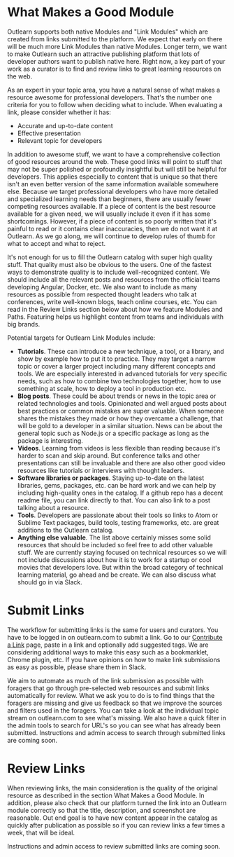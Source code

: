 <!--
{
"name": "modules",
"version" : "0.1",
"title" : "Finding and Reviewing Links",
"description" : "Outlearn's master plan for finding all the awesomeness out there.",
"freshnessDate" : 2015-10-06,
"license" : "All Rights Reserved"
}
-->

<!-- @section -->

# What Makes a Good Module

Outlearn supports both native Modules and "Link Modules" which are created from links submitted to the platform. We expect that early on there will be much more Link Modules than native Modules. Longer term, we want to make Outlearn such an attractive publishing platform that lots of developer authors want to publish native here. Right now, a key part of your work as a curator is to find and review links to great learning resources on the web.

As an expert in your topic area, you have a natural sense of what makes a resource awesome for professional developers. That's the number one criteria for you to follow when deciding what to include. When evaluating a link, please consider whether it has:

* Accurate and up-to-date content
* Effective presentation
* Relevant topic for developers

In addition to awesome stuff, we want to have a comprehensive collection of good resources around the web. These good links will point to stuff that may not be super polished or profoundly insightful but will still be helpful for developers. This applies especially to content that is unique so that there isn't an even better version of the same information available somewhere else. Because we target professional developers who have more detailed and specialized learning needs than beginners, there are usually fewer competing resources available. If a piece of content is the best resource available for a given need, we will usually include it even if it has some shortcomings. However, if a piece of content is so poorly written that it's painful to read or it contains clear inaccuracies, then we do not want it at Outlearn. As we go along, we will continue to develop rules of thumb for what to accept and what to reject.

It's not enough for us to fill the Outlearn catalog with super high quality stuff. That quality must also be obvious to the users. One of the fastest ways to demonstrate quality is to include well-recognized content. We should include all the relevant posts and resources from the official teams developing Angular, Docker, etc. We also want to include as many resources as possible from respected thought leaders who talk at conferences, write well-known blogs, teach online courses, etc. You can read in the Review Links section below about how we feature Modules and Paths. Featuring helps us highlight content from teams and individuals with big brands.

Potential targets for Outlearn Link Modules include:

* **Tutorials**. These can introduce a new technique, a tool, or a library, and show by example how to put it to practice. They may target a narrow topic or cover a larger project including many different concepts and tools. We are especially interested in advanced tutorials for very specific needs, such as how to combine two technologies together, how to use something at scale, how to deploy a tool in production etc.
* **Blog posts**. These could be about trends or news in the topic area or related technologies and tools. Opinionated and well argued posts about best practices or common mistakes are super valuable. When someone shares the mistakes they made or how they overcame a challenge, that will be gold to a developer in a similar situation. News can be about the general topic such as Node.js or a specific package as long as the package is interesting.
* **Videos**. Learning from videos is less flexible than reading because it's harder to scan and skip around. But conference talks and other presentations can still be invaluable and there are also other good video resources like tutorials or interviews with thought leaders.
* **Software libraries or packages**. Staying up-to-date on the latest libraries, gems, packages, etc. can be hard work and we can help by including high-quality ones in the catalog. If a github repo has a decent readme file, you can link directly to that. You can also link to a post talking about a resource.
* **Tools**. Developers are passionate about their tools so links to Atom or Sublime Text packages, build tools, testing frameworks, etc. are great additions to the Outlearn catalog.
* **Anything else valuable**. The list above certainly misses some solid resources that should be included so feel free to add other valuable stuff.
We are currently staying focused on technical resources so we will not include discussions about how it is to work for a startup or cool movies that developers love. But within the broad category of technical learning material, go ahead and be create. We can also discuss what should go in via Slack.

<!-- @section -->

# Submit Links

The workflow for submitting links is the same for users and curators. You have to be logged in on outlearn.com to submit a link. Go to our [Contribute a Link](https://pilot.outlearn.com/links/contribute) page, paste in a link and optionally add suggested tags. We are considering additional ways to make this easy such as a bookmarklet, Chrome plugin, etc. If you have opinions on how to make link submissions as easy as possible, please share them in Slack.

We aim to automate as much of the link submission as possible with foragers that go through pre-selected web resources and submit links automatically for review. What we ask you to do is to find things that the foragers are missing and give us feedback so that we improve the sources and filters used in the foragers. You can take a look at the individual topic stream on outlearn.com to see what's missing. We also have a quick filter in the admin tools to search for URL's so you can see what has already been submitted. Instructions and admin access to search through submitted links are coming soon.

<!-- @section -->

# Review Links

When reviewing links, the main consideration is the quality of the original resource as described in the section What Makes a Good Module. In addition, please also check that our platform turned the link into an Outlearn module correctly so that the title, description, and screenshot are reasonable. Out end goal is to have new content appear in the catalog as quickly after publication as possible so if you can review links a few times a week, that will be ideal.

Instructions and admin access to review submitted links are coming soon.







<!-- # Tagging

If a AngularJS or Node.js resource would also benefit people interested in JavaScript in general, go ahead and add the javascript tag.

When adding new tags, use these canonical tags (mainly borrowed from Stack Overflow). They are always lowercase, always one word with occasional multiword tags hyphenated:

* debugging
* angularjs
* node.js
* tips-and-tricks (use for best practices as well)
* common-mistakes
* continuous-integration
* continuous-delivery
* logging
* design-patterns -->
